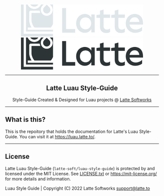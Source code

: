 <div align="center">
    <a href="https://latte.to/" target="_blank"><img width="400" src="assets/latte-banner-dark-theme.svg#gh-dark-mode-only"></a>
    <a href="https://latte.to/" target="_blank"><img width="400" src="assets/latte-banner-light-theme.svg#gh-light-mode-only"></a>
    <hr>
    <h2>Latte Luau Style-Guide</h2>
    <p>Style-Guide Created & Designed for Luau projects @ <a href="https://latte.to/" target="_blank">Latte Softworks</a></p>
</div>

<hr>

## What is this?
This is the repoitory that holds the documentation for Latte's Luau Style-Guide. You can visit it at <https://luau.latte.to/>.

<hr>

## License
Latte Luau Style-Guide (`latte-soft/luau-style-guide`) is protected by and licensed under the MIT License. See [LICENSE.txt](LICENSE.txt) or <https://mit-license.org/> for more details and information.

Luau Style Guide | Copyright (C) 2022 Latte Softworks <support@latte.to>

